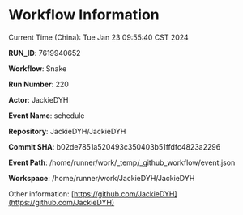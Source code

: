 # Workflow Information

Current Time (China): Tue Jan 23 09:55:40 CST 2024  

**RUN_ID**: 7619940652  

**Workflow**: Snake  

**Run Number**: 220  

**Actor**: JackieDYH  

**Event Name**: schedule  

**Repository**: JackieDYH/JackieDYH  

**Commit SHA**: b02de7851a520493c350403b51ffdfc4823a2296  

**Event Path**: /home/runner/work/_temp/_github_workflow/event.json  

**Workspace**: /home/runner/work/JackieDYH/JackieDYH  

Other information: [https://github.com/JackieDYH](https://github.com/JackieDYH)

